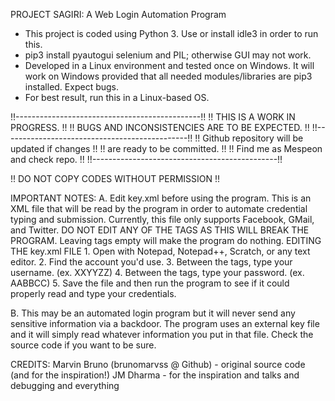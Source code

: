 PROJECT SAGIRI: A Web Login Automation Program
- This project is coded using Python 3. Use or install idle3 in order to run this.
- pip3 install pyautogui selenium and PIL; otherwise GUI may not work.
- Developed in a Linux environment and tested once on Windows. It will work on Windows provided that
all needed modules/libraries are pip3 installed. Expect bugs.
- For best result, run this in a Linux-based OS.

!!----------------------------------------------!!
!! THIS IS A WORK IN PROGRESS.                  !!
!! BUGS AND INCONSISTENCIES ARE TO BE EXPECTED. !!
!!----------------------------------------------!!
!! Github repository will be updated if changes !!
!! are ready to be committed.                   !!
!! Find me as Mespeon and check repo.           !!
!!----------------------------------------------!!

!! DO NOT COPY CODES WITHOUT PERMISSION !!

IMPORTANT NOTES:
A. Edit key.xml before using the program. This is an XML file that will be read by the program in order
to automate credential typing and submission. Currently, this file only supports Facebook, GMail, and
Twitter. DO NOT EDIT ANY OF THE TAGS AS THIS WILL BREAK THE PROGRAM. Leaving tags empty will make the
program do nothing.
    EDITING THE key.xml FILE
    1. Open with Notepad, Notepad++, Scratch, or any text editor.
    2. Find the account you'd use.
    3. Between the <username> tags, type your username. (ex. <username>XXYYZZ</username>)
    4. Between the <password> tags, type your password. (ex. <password>AABBCC</password>)
    5. Save the file and then run the program to see if it could properly read and type your credentials.

B. This may be an automated login program but it will never send any sensitive information via a backdoor.
The program uses an external key file and it will simply read whatever information you put in that file.
Check the source code if you want to be sure. 

CREDITS:
Marvin Bruno (brunomarvss @ Github) - original source code (and for the inspiration!)
JM Dharma - for the inspiration and talks and debugging and everything
